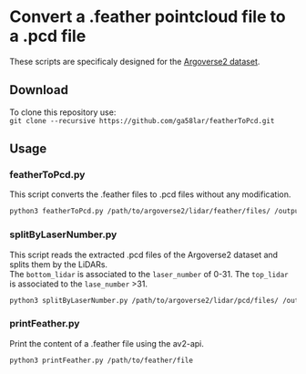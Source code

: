 # Convert a .feather pointcloud file to a .pcd file

These scripts are specificaly designed for the [Argoverse2 dataset](https://argoverse.github.io/user-guide/datasets/sensor.html).  

## Download

To clone this repository use:  
`git clone --recursive https://github.com/ga58lar/featherToPcd.git`

## Usage

### featherToPcd.py

This script converts the .feather files to .pcd files without any modification.  

```bash
python3 featherToPcd.py /path/to/argoverse2/lidar/feather/files/ /output/path/
```

### splitByLaserNumber.py

This script reads the extracted .pcd files of the Argoverse2 dataset and splits them by the LiDARs.  
The `bottom_lidar` is associated to the `laser_number` of 0-31. The `top_lidar` is associated to the `lase_number` >31.  

```bash
python3 splitByLaserNumber.py /path/to/argoverse2/lidar/pcd/files/ /output/path/
```

### printFeather.py

Print the content of a .feather file using the av2-api.  

```bash
python3 printFeather.py /path/to/feather/file
```